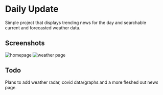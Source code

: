 # Daily Update 

Simple project that displays trending news for the day and searchable current and forecasted weather data. 

## Screenshots

![homepage](https://user-images.githubusercontent.com/80676377/117639391-7a72b980-b149-11eb-8434-dffaf62105e0.png)
![weather page](https://user-images.githubusercontent.com/80676377/117639499-970ef180-b149-11eb-8f75-e79192d8d2f6.png)

## Todo
Plans to add weather radar, covid data/graphs and a more fleshed out news page. 
